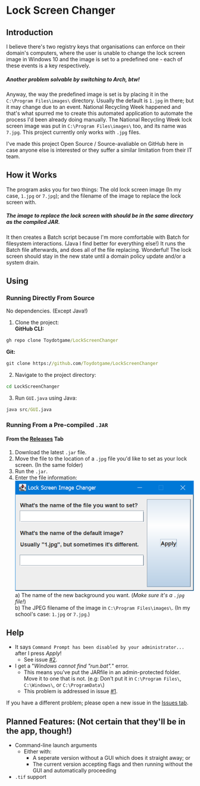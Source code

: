 # Lock Screen Changer
## Introduction
I believe there's two registry keys that organisations can enforce on their domain's computers, where the user is unable to change the lock screen image in Windows 10 and the image is set to a predefined one - each of these events is a key respectively.
##### Another problem solvable by switching to Arch, btw!
Anyway, the way the predefined image is set is by placing it in the `C:\Program Files\images\` directory. Usually the default is `1.jpg` in there; but it may change due to an event. National Recycling Week happened and that's what spurred me to create this automated application to automate the process I'd been already doing manually. The National Recycling Week lock screen image was put in `C:\Program Files\images\` too, and its name was `7.jpg`.
This project currently only works with `.jpg` files.

I've made this project Open Source / Source-avaliable on GitHub here in case anyone else is interested or they suffer a similar limitation from their IT team.

## How it Works
The program asks you for two things: The old lock screen image (In my case, `1.jpg` or `7.jpg`); and the filename of the image to replace the lock screen with.
##### The image to replace the lock screen with should be in the same directory as the compiled JAR.
It then creates a Batch script because I'm more comfortable with Batch for filesystem interactions. (Java I find better for everything else!)
It runs the Batch file afterwards, and does all of the file replacing.
Wonderful! The lock screen should stay in the new state until a domain policy update and/or a system drain.

## Using
### Running Directly From Source
No dependencies. (Except Java!)
1. Clone the project: <br>
  **GitHub CLI:**
  ```cmd
  gh repo clone Toydotgame/LockScreenChanger
  ```
  **Git:**
  ```cmd
  git clone https://github.com/Toydotgame/LockScreenChanger
  ```
2. Navigate to the project directory:
 ```cmd
 cd LockScreenChanger
 ```
3. Run `GUI.java` using Java:
 ```cmd
 java src/GUI.java
 ```
 
### Running From a Pre-compiled `.JAR`
#### From the [Releases](https://github.com/Toydotgame/LockScreenChanger/releases) Tab
1. Download the latest `.jar` file.
2. Move the file to the location of a `.jpg` file you'd like to set as your lock screen. (In the same folder)
3. Run the `.jar`.
4. Enter the file information: <br>
 ![](Frame.png) <br>
 a) The name of the new background you want. (_Make sure it's a `.jpg` file!_) <br>
 b) The JPEG filename of the image in `C:\Program Files\images\`. (In my school's case: `1.jpg` or `7.jpg`.)

## Help
* It says `Command Prompt has been disabled by your administrator...` after I press _Apply_!
	* See issue [#2](https://github.com/Toydotgame/LockScreenChanger/issues/2).
* I get a "_Windows cannot find "run.bat"._" error.
	* This means you've put the JARfile in an admin-protected folder. Move it to one that is not. (e.g: Don't put it in `C:\Program Files\`, `C:\Windows\`, or `C:\ProgramData\`)
	* This problem is addressed in issue [#1](https://github.com/Toydotgame/LockScreenChanger/issues/1). <br>

If you have a different problem; please open a new issue in the [Issues tab](https://github.com/Toydotgame/LockScreenChanger/issues/).

## Planned Features: (Not certain that they'll be in the app, though!)
* Command-line launch arguments
	* Either with:
		* A seperate version without a GUI which does it straight away; or
		* The current version accepting flags and then running without the GUI and automatically proceeding
* `.tif` support
